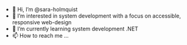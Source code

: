 - 👋 Hi, I’m @sara-holmquist
- 👀 I’m interested in system development with a focus on accessible, responsive web-design
- 🌱 I’m currently learning system development .NET
- 📫 How to reach me ...

<!---
sara-holmquist/sara-holmquist is a ✨ special ✨ repository because its `README.md` (this file) appears on your GitHub profile.
You can click the Preview link to take a look at your changes.
--->
